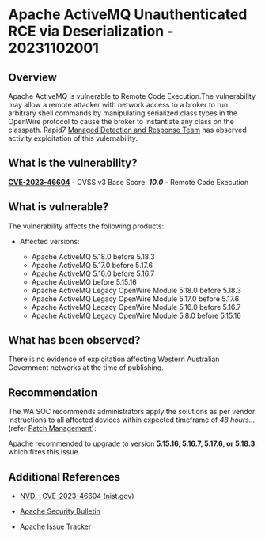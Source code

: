 # Apache ActiveMQ Unauthenticated RCE via Deserialization - 20231102001

## Overview

Apache ActiveMQ is vulnerable to Remote Code Execution.The vulnerability may allow a remote attacker with network access to a broker to run arbitrary shell commands by manipulating serialized class types in the OpenWire protocol to cause the broker to instantiate any class on the classpath. Rapid7 [Managed Detection and Response Team](https://www.rapid7.com/blog/post/2023/11/01/etr-suspected-exploitation-of-apache-activemq-cve-2023-46604/) has observed activity exploitation of this vulernability.

## What is the vulnerability?

[**CVE-2023-46604**](https://nvd.nist.gov/vuln/detail/CVE-2023-46604) - CVSS v3 Base Score: ***10.0*** - Remote Code Execution

## What is vulnerable?

The vulnerability affects the following products:

- Affected versions:

    - Apache ActiveMQ 5.18.0 before 5.18.3
    - Apache ActiveMQ 5.17.0 before 5.17.6
    - Apache ActiveMQ 5.16.0 before 5.16.7
    - Apache ActiveMQ before 5.15.16
    - Apache ActiveMQ Legacy OpenWire Module 5.18.0 before 5.18.3
    - Apache ActiveMQ Legacy OpenWire Module 5.17.0 before 5.17.6
    - Apache ActiveMQ Legacy OpenWire Module 5.16.0 before 5.16.7
    - Apache ActiveMQ Legacy OpenWire Module 5.8.0 before 5.15.16

## What has been observed?

There is no evidence of exploitation affecting Western Australian Government networks at the time of publishing.

## Recommendation

The WA SOC recommends administrators apply the solutions as per vendor instructions to all affected devices within expected timeframe of *48 hours...* (refer [Patch Management](../guidelines/patch-management.md)):

Apache recommended to upgrade to version **5.15.16, 5.16.7, 5.17.6, or 5.18.3**, which fixes this issue.


## Additional References

- [NVD - CVE-2023-46604 (nist.gov)](https://nvd.nist.gov/vuln/detail/CVE-2023-46604)

- [Apache Security Bulletin](https://activemq.apache.org/security-advisories.data/CVE-2023-46604)

- [Apache Issue Tracker](https://issues.apache.org/jira/browse/AMQ-9370)
